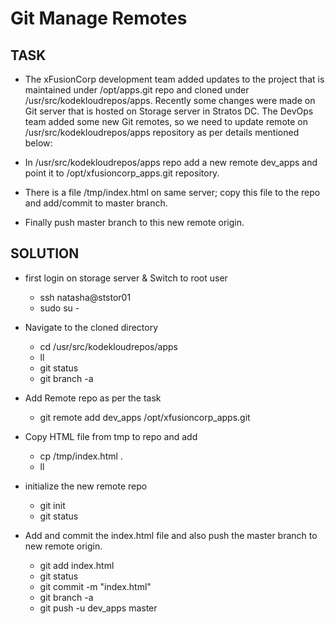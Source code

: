 # Git Manage Remotes

## TASK
- The xFusionCorp development team added updates to the project that is maintained under /opt/apps.git repo and cloned under /usr/src/kodekloudrepos/apps. Recently some changes were made on Git server that is hosted on Storage server in Stratos DC. The DevOps team added some new Git remotes, so we need to update remote on /usr/src/kodekloudrepos/apps repository as per details mentioned below:



- In /usr/src/kodekloudrepos/apps repo add a new remote dev_apps and point it to /opt/xfusioncorp_apps.git repository.

- There is a file /tmp/index.html on same server; copy this file to the repo and add/commit to master branch.

- Finally push master branch to this new remote origin.

## SOLUTION
* first login on storage server  & Switch to  root user 
    - ssh natasha@ststor01
    - sudo su -

* Navigate to the cloned directory 
    - cd /usr/src/kodekloudrepos/apps
    - ll
    - git status
    - git branch -a

* Add Remote repo as per the task 
    - git remote add dev_apps /opt/xfusioncorp_apps.git

* Copy HTML file from tmp to repo and add
    - cp /tmp/index.html .
    - ll

* initialize the new remote repo  
    - git init
    - git status

* Add and commit the index.html file and also push the master branch to new remote origin.
    - git add index.html
    - git status
    - git commit -m "index.html"
    - git branch -a
    - git push -u dev_apps  master